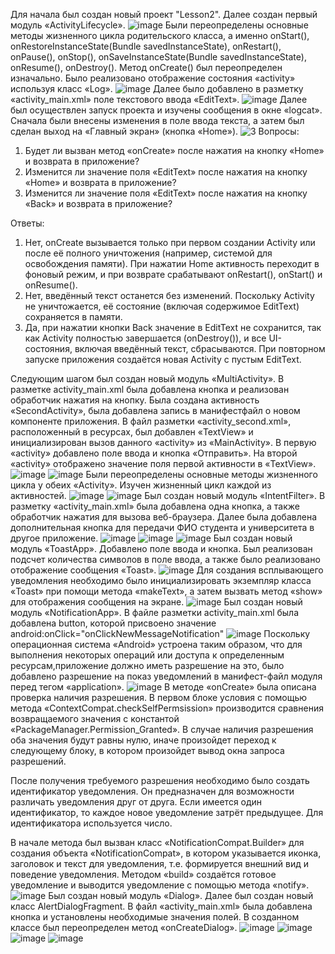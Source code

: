 Для начала был создан новый проект "Lesson2". Далее создан первый модуль «ActivityLifecycle». 
![image](https://github.com/user-attachments/assets/639faba7-54c1-4beb-86a4-1e4b28bbbf9f)
Были переопределены основные методы жизненного цикла родительского класса, а именно onStart(), onRestoreInstanceState(Bundle savedInstanceState), onRestart(), onPause(), onStop(), onSaveInstanceState(Bundle savedInstanceState), onResume(), onDestroy().
Метод onCreate() был переопределен изначально. Было реализовано отображение состояния «activity» используя класс «Log». 
![image](https://github.com/user-attachments/assets/c92acce2-c98e-4275-bf26-e1f6d0a8e7e0)
Далее было добавлено в разметку «activity_main.xml» поле текстового ввода
«EditText».
![image](https://github.com/user-attachments/assets/aa2c9853-5a76-43a0-9b7a-26cecb59fb4a)
Далее был осуществлен запуск проекта и изучены сообщения в окне «logcat». Сначала были внесены изменения в поле ввода текста, а затем был сделан выход на «Главный экран» (кнопка «Home»).
![3](https://github.com/user-attachments/assets/3b2e7f73-1151-4188-92d8-206024c51193)
Вопросы:
1. Будет ли вызван метод «onCreate» после нажатия на кнопку «Home» и возврата
в приложение?
2. Изменится ли значение поля «EditText» после нажатия на кнопку «Home» и
возврата в приложение?
3. Изменится ли значение поля «EditText» после нажатия на кнопку «Back» и
возврата в приложение?

Ответы:
1. Нет, onCreate вызывается только при первом создании Activity или после её полного уничтожения (например, системой для освобождения памяти). При нажатии Home активность переходит в фоновый режим, и при возврате срабатывают onRestart(), onStart() и onResume().
2. Нет, введённый текст останется без изменений. Поскольку Activity не уничтожается, её состояние (включая содержимое EditText) сохраняется в памяти.
3. Да, при нажатии кнопки Back значение в EditText не сохранится, так как Activity полностью завершается (onDestroy()), и все UI-состояния, включая введённый текст, сбрасываются. При повторном запуске приложения создаётся новая Activity с пустым EditText.

Следующим шагом был создан новый модуль «MultiActivity». В разметке activity_main.xml была добавлена кнопка и реализован обработчик нажатия на кнопку.
Была создана активность «SecondActivity», была добавлена запись в манифестфайл о новом компоненте приложения.
В файл разметки «activity_second.xml», расположенный в ресурсах, был добавлен «TextView» и инициализирован вызов данного «activity» из «MainActivity». 
В первую «activity» добавлено поле ввода и кнопка «Отправить». На второй «activity» отображено значение поля первой активности в «TextView».
![image](https://github.com/user-attachments/assets/d4490df6-3bd3-438f-8044-906e7559d40a)
![image](https://github.com/user-attachments/assets/d9a71a46-38c8-4856-b933-f1c7a645e645)
Были переопределены основные методы жизненного цикла у обеих «Activity». Изучен жизненный цикл каждой из активностей.
![image](https://github.com/user-attachments/assets/1e5bbed6-2560-4bf4-ac20-22c5470dc789)
![image](https://github.com/user-attachments/assets/5049b935-04d1-4b75-8eaa-54633653ffcf)
Был создан новый модуль «IntentFilter». В разметку «activity_main.xml» была добавлена одна кнопка, а также обработчик нажатия для вызова веб-браузера.
Далее была добавлена дополнительная кнопка для передачи ФИО студента и университета в
другое приложение.
![image](https://github.com/user-attachments/assets/5b03828a-fad7-4787-bf4e-a03ffa87938d)
![image](https://github.com/user-attachments/assets/7edfac81-5599-4dae-a450-c567b1897232)
![image](https://github.com/user-attachments/assets/19b757ca-3e28-49f9-a4ca-f4186d5b476b)
Был создан новый модуль «ToastApp». Добавлено поле ввода и кнопка.
Был реализован подсчет количества символов в поле ввода, а также было реализовано отображение сообщения «Toast». 
![image](https://github.com/user-attachments/assets/1b385475-95f4-40b4-8ef3-babc5e2dc98e)
Для создания всплывающего уведомления необходимо было инициализировать
экземпляр класса «Toast» при помощи метода «makeText», а затем вызвать метод
«show» для отображения сообщения на экране.
![image](https://github.com/user-attachments/assets/12c695b4-d265-4218-89e9-d3a474b6c6db)
Был создан новый модуль «NotificationApp». В файле разметки activity_main.xml была добавлена button, которой присвоено значение android:onClick="onClickNewMessageNotification"
![image](https://github.com/user-attachments/assets/aef790dd-8cb2-4704-830d-81d57922f800)
Поскольку операционная система «Android» устроена таким образом, что для выполнения некоторых 
операций или доступа к определенным ресурсам,приложение должно иметь разрешение на это, было добавлено разрешение на показ уведомлений в манифест-файл модуля перед тегом «application».
![image](https://github.com/user-attachments/assets/bbc659b5-1b42-439c-83b4-73abd7063f63)
В методе «onCreate» была описана проверка наличия разрешения. В первом блоке условия с помощью метода «ContextCompat.checkSelfPermsission» производится сравнения возвращаемого значения с константой «PackageManager.Permission_Granted». В случае наличия разрешения оба значения
будут равны нулю, иначе произойдет переход к следующему блоку, в котором произойдет вывод окна запроса разрешений. 

После получения требуемого разрешения необходимо было создать идентификатор уведомления. Он предназначен для возможности различать уведомления друг от друга. Если имеется один идентификатор, то каждое новое уведомление затрёт предыдущее. Для идентификатора используется число. 

В начале метода был вызван класс «NotificationCompat.Builder» для создания объекта «NotificationCompat», в котором указывается иконка, заголовок и текст для уведомления, т.е. формируется внешний вид и поведение уведомления. Методом «build» создаётся готовое уведомление и выводится уведомление с помощью метода «notify».
![image](https://github.com/user-attachments/assets/e3325563-701f-4a03-8875-fdc9c739e1e2)
Был создан новый модуль «Dialog». Далее был создан новый класс AlertDialogFragment.
В файл «activity_main.xml» была добавлена кнопка и установлены необходимые значения полей. В созданном классе был переопределен метод «onCreateDialog».
![image](https://github.com/user-attachments/assets/1246c06c-40b4-41a6-a592-811145b465ee)
![image](https://github.com/user-attachments/assets/2b017a61-f778-419f-b73b-fb6d9d3cc5a5)
![image](https://github.com/user-attachments/assets/248a9bde-e80a-49c1-9711-d5db2d4446f7)
![image](https://github.com/user-attachments/assets/4862f4f6-952a-4ef8-a94e-984aa6b74e5b)


